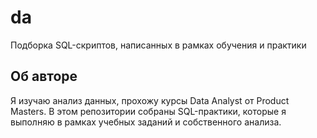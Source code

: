 # da
Подборка SQL-скриптов, написанных в рамках обучения и практики

## Об авторе

Я изучаю анализ данных, прохожу курсы Data Analyst от Product Masters. В этом репозитории собраны SQL-практики, которые я выполняю в рамках учебных заданий и собственного анализа.

